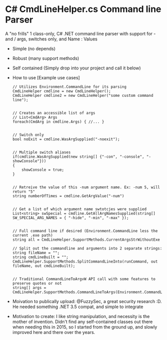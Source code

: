 # C# CmdLineHelper.cs Command line Parser
A "no frills" 1 class-only, C# .NET command line parser with support for - and / args, switches only, and Name : Values

- Simple (no depends)
- Robust (many support methods)
- Self contained (Simply drop into your project and call it below)


-	How to use [Example use cases]
 	
 		// Utilizes Environment.CommandLine for its parsing
 		CmdLineHelper cmdline = new CmdLineHelper();
 		CmdLineHelper cmdline2 = new CmdLineHelper("some custom command line");
 		

 		// Creates an accessible list of args
 		// List<CmdArg> Args
 		foreach(CmdArg in cmdline.Args) { //... }
 	

 		// Switch only
 		bool noExit = cmdline.WasArgSupplied("-noexit");
 	

 		// Multiple switch aliases
 		if(cmdline.WasArgSupplied(new string[] {"-con", "-console", "-showConsole"}))
 		{
 			showConsole = true;
 		}
 		

 		// Retreive the value of this -num argument name. Ex: -num 5, will return "5"
 		string numberOfTimes = cmdline.GetArgValue("-num")
 		

 		// Get a list of which argument name swtotcjes were supplied
 		List<string> swSpecial = cmdline.GetAllArgNamesSupplied(string[] SW_SPECIAL_ARG_NAMES = { "-hide", "-min", "-max" });
 		
 		
 		// Full command line if desired (Environment.CommandLine less the current .exe path)
 		string all = CmdLineHelper.SupportMethods.CurrentArgsStrWithoutExe
 		
 		// Split out the commandline and arguments into 2 separate strings:
 		string fileName = "";
 	    string cmdLineBuilt = "";
 	    CmdLineHelper.SupportMethods.SplitCommandLineInto(runCommand, out fileName, out cmdLineBuilt);
 		 

 		// Traditional CommandLineToArgvW API call with some features to preserve quotes or not
 		string[] args = CmdLineHelper.SupportMethods.CommandLineToArgs(Environment.CommandLine)


- Moivation to publically upload: @FuzzySec, a great security research :D. He needed something .NET 3.5 compat, and simple to integrate
- Motivation to create: I like string manipulation, and necessity is the mother of invention. Didn't find any self-contained classes out there when needing this in 2015, so I started from the ground up, and slowly improved here and there over the years.
